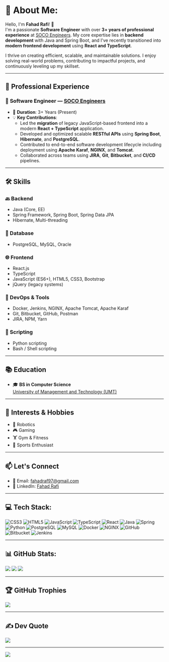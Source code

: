 # 💫 About Me:
Hello, I'm **Fahad Rafi**! 👋  
I'm a passionate **Software Engineer** with over **3+ years of professional experience** at [SOCO Engineers](https://www.soco-engineers.com/). My core expertise lies in **backend development** with Java and Spring Boot, and I've recently transitioned into **modern frontend development** using **React and TypeScript**.

I thrive on creating efficient, scalable, and maintainable solutions. I enjoy solving real-world problems, contributing to impactful projects, and continuously leveling up my skillset.

---

## 💼 Professional Experience
### 🏢 **Software Engineer** — [SOCO Engineers](https://pk.linkedin.com/company/soco-engineers)
- 📅 **Duration**: 3+ Years (Present)
- 💡 **Key Contributions**:
  - Led the **migration** of legacy JavaScript-based frontend into a modern **React + TypeScript** application.
  - Developed and optimized scalable **RESTful APIs** using **Spring Boot**, **Hibernate**, and **PostgreSQL**.
  - Contributed to end-to-end software development lifecycle including deployment using **Apache Karaf**, **NGINX**, and **Tomcat**.
  - Collaborated across teams using **JIRA**, **Git**, **Bitbucket**, and **CI/CD** pipelines.

---

## 🛠️ Skills

### 🔙 Backend
- Java (Core, EE)
- Spring Framework, Spring Boot, Spring Data JPA
- Hibernate, Multi-threading

### 🧠 Database
- PostgreSQL, MySQL, Oracle

### 🌐 Frontend
- React.js
- TypeScript
- JavaScript (ES6+), HTML5, CSS3, Bootstrap
- jQuery (legacy systems)

### 🔧 DevOps & Tools
- Docker, Jenkins, NGINX, Apache Tomcat, Apache Karaf
- Git, Bitbucket, GitHub, Postman
- JIRA, NPM, Yarn

### 📜 Scripting
- Python scripting
- Bash / Shell scripting

---

## 📚 Education
- 🎓 **BS in Computer Science**  
  [University of Management and Technology (UMT)](https://www.umt.edu.pk/)

---

## 🌱 Interests & Hobbies
- 🤖 Robotics
- 🎮 Gaming
- 🏋️ Gym & Fitness
- 🏀 Sports Enthusiast

---

## 📫 Let's Connect
- 📧 Email: fahadraf97@gmail.com  
- 💼 LinkedIn: [Fahad Rafi](https://www.linkedin.com/in/fahad-rafi-99854424a)

---

## 💻 Tech Stack:
![CSS3](https://img.shields.io/badge/css3-%231572B6.svg?style=for-the-badge&logo=css3&logoColor=white)
![HTML5](https://img.shields.io/badge/html5-%23E34F26.svg?style=for-the-badge&logo=html5&logoColor=white)
![JavaScript](https://img.shields.io/badge/javascript-%23323330.svg?style=for-the-badge&logo=javascript&logoColor=%23F7DF1E)
![TypeScript](https://img.shields.io/badge/typescript-%23007ACC.svg?style=for-the-badge&logo=typescript&logoColor=white)
![React](https://img.shields.io/badge/react-%2320232a.svg?style=for-the-badge&logo=react&logoColor=%2361DAFB)
![Java](https://img.shields.io/badge/java-%23ED8B00.svg?style=for-the-badge&logo=openjdk&logoColor=white)
![Spring](https://img.shields.io/badge/spring-%236DB33F.svg?style=for-the-badge&logo=spring&logoColor=white)
![Python](https://img.shields.io/badge/python-3670A0?style=for-the-badge&logo=python&logoColor=ffdd54)
![PostgreSQL](https://img.shields.io/badge/postgres-%23316192.svg?style=for-the-badge&logo=postgresql&logoColor=white)
![MySQL](https://img.shields.io/badge/mysql-4479A1.svg?style=for-the-badge&logo=mysql&logoColor=white)
![Docker](https://img.shields.io/badge/docker-%230db7ed.svg?style=for-the-badge&logo=docker&logoColor=white)
![NGINX](https://img.shields.io/badge/nginx-%23009639.svg?style=for-the-badge&logo=nginx&logoColor=white)
![GitHub](https://img.shields.io/badge/github-%23121011.svg?style=for-the-badge&logo=github&logoColor=white)
![Bitbucket](https://img.shields.io/badge/bitbucket-%230047B3.svg?style=for-the-badge&logo=bitbucket&logoColor=white)
![Jenkins](https://img.shields.io/badge/jenkins-%232C5263.svg?style=for-the-badge&logo=jenkins&logoColor=white)

---

## 📊 GitHub Stats:
![](https://github-readme-stats.vercel.app/api?username=fahad-rafi&theme=radical&hide_border=false&include_all_commits=true&count_private=true)
![](https://github-readme-streak-stats.herokuapp.com/?user=fahad-rafi&theme=radical&hide_border=false)
![](https://github-readme-stats.vercel.app/api/top-langs/?username=fahad-rafi&theme=radical&hide_border=false&layout=compact)

---

## 🏆 GitHub Trophies
![](https://github-profile-trophy.vercel.app/?username=fahad-rafi&theme=radical&no-frame=false&no-bg=true&margin-w=4)

---

## ✍️ Dev Quote
![](https://quotes-github-readme.vercel.app/api?type=horizontal&theme=radical)

---

[![](https://visitcount.itsvg.in/api?id=fahad-rafi&icon=0&color=0)](https://visitcount.itsvg.in)
